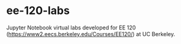 # ee-120-labs
Jupyter Notebook virtual labs developed for EE 120 (https://www2.eecs.berkeley.edu/Courses/EE120/) at UC Berkeley.
